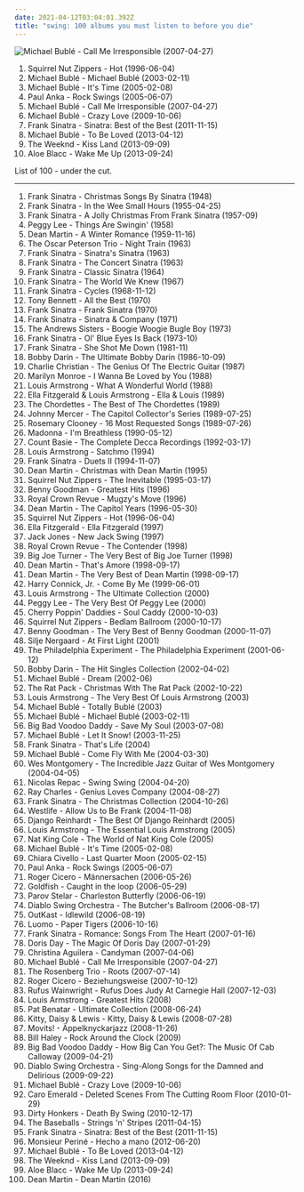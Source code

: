 ```yaml
---
date: 2021-04-12T03:04:01.392Z
title: "swing: 100 albums you must listen to before you die"
---
```

![Michael Bublé - Call Me Irresponsible (2007-04-27)](http://coverartarchive.org/release/e7a8590c-db03-3c39-a509-bd91a1e104d7/4889361026-500.jpg "Michael Bublé - Call Me Irresponsible (2007-04-27)")
<ol class="albums">
<li data-cover="http://coverartarchive.org/release/70fc4df9-1a86-4357-aac7-0694d4248aed/8413711733-500.jpg" data-tags="swing, jazz" role="button">Squirrel Nut Zippers - Hot (1996-06-04)</li>
<li data-cover="http://coverartarchive.org/release/cad9b13c-387b-4ec8-a974-c391b3fff935/3847437318-500.jpg" data-tags="jazz, swing" role="button">Michael Bublé - Michael Bublé (2003-02-11)</li>
<li data-cover="http://coverartarchive.org/release/cb15f5d0-1e03-48bb-b098-06f87e61494d/14300052856-500.jpg" data-tags="jazz" role="button">Michael Bublé - It's Time (2005-02-08)</li>
<li data-cover="https://img.discogs.com/RASg-glnAvDTAFf8pWns_bW2BzM=/fit-in/500x499/filters:strip_icc():format(jpeg):mode_rgb():quality(90)/discogs-images/R-1147083-1288985803.jpeg.jpg" data-tags="swing, covers" role="button">Paul Anka - Rock Swings (2005-06-07)</li>
<li data-cover="http://coverartarchive.org/release/e7a8590c-db03-3c39-a509-bd91a1e104d7/4889361026-500.jpg" data-tags="jazz, swing" role="button">Michael Bublé - Call Me Irresponsible (2007-04-27)</li>
<li data-cover="http://coverartarchive.org/release/6430856a-c1dd-3a18-8733-0c93aec06244/14300032035-500.jpg" data-tags="jazz" role="button">Michael Bublé - Crazy Love (2009-10-06)</li>
<li data-cover="http://coverartarchive.org/release/5c80910d-2033-4ac3-bd56-898e9c3e4267/1340461051-500.jpg" data-tags="jazz, swing, compilation, frank sinatra, capitol records, the lizards lounge" role="button">Frank Sinatra - Sinatra: Best of the Best (2011-11-15)</li>
<li data-cover="http://coverartarchive.org/release/ad584957-841b-43d3-a03c-a5e7b0012c7d/4862063196-500.jpg" data-tags="jazz, swing" role="button">Michael Bublé - To Be Loved (2013-04-12)</li>
<li data-cover="http://coverartarchive.org/release/f43909e0-943f-4afa-98d0-497ed2054e1b/5066822902-500.jpg" data-tags="r&b" role="button">The Weeknd - Kiss Land (2013-09-09)</li>
<li data-cover="https://img.discogs.com/sYd5Lrm4YwtXrHgST3NX0pV2SKI=/fit-in/600x600/filters:strip_icc():format(jpeg):mode_rgb():quality(90)/discogs-images/R-5139742-1385570134-1229.jpeg.jpg" data-tags="folk, funk, blues, swing, stones throw, single, soul revival, rhythm & blues,  soul,  pop, alternative rhythm & blues" role="button">Aloe Blacc - Wake Me Up (2013-09-24)</li>
</ol>
List of 100 - under the cut.
<!-- more -->

_________________

<ol class="albums">
<li data-cover="http://coverartarchive.org/release/6852857f-c2d6-426c-8910-912a9e956da2/3098412625-500.jpg" data-tags="christmas" role="button">
Frank Sinatra - Christmas Songs By Sinatra (1948)
</li>
<li data-cover="http://coverartarchive.org/release/881f621c-618c-48da-80a8-50380996fe15/18485861293-500.jpg" data-tags="jazz, vocal jazz, 50s" role="button">
Frank Sinatra - In the Wee Small Hours (1955-04-25)
</li>
<li data-cover="http://coverartarchive.org/release/b20ae32a-7008-49c7-9e30-a0825bc49e0b/13161146770-500.jpg" data-tags="christmas" role="button">
Frank Sinatra - A Jolly Christmas From Frank Sinatra (1957-09)
</li>
<li data-cover="https://img.discogs.com/_aE2DpRvEFAM9JdkpzJDu_Ncy58=/fit-in/600x578/filters:strip_icc():format(jpeg):mode_rgb():quality(90)/discogs-images/R-9562054-1482808149-7235.jpeg.jpg" data-tags="jazz, swing, 50s" role="button">
Peggy Lee - Things Are Swingin' (1958)
</li>
<li data-cover="http://coverartarchive.org/release/c29389bc-e5e5-42b8-ad85-e17229274967/5963192194-500.jpg" data-tags="christmas" role="button">
Dean Martin - A Winter Romance (1959-11-16)
</li>
<li data-cover="http://coverartarchive.org/release/61ffc81b-5ff8-492e-bec2-1efc8de357c6/14455314213-500.jpg" data-tags="jazz" role="button">
The Oscar Peterson Trio - Night Train (1963)
</li>
<li data-cover="https://img.discogs.com/bMvJmpLTFAYXWeYBGPfDNvFUNQ4=/fit-in/600x600/filters:strip_icc():format(jpeg):mode_rgb():quality(90)/discogs-images/R-3420885-1330120174.jpeg.jpg" data-tags="jazz, blues, lounge, swing" role="button">
Frank Sinatra - Sinatra's Sinatra (1963)
</li>
<li data-cover="http://coverartarchive.org/release/d1916268-6087-4b4f-9002-c7def03528de/6121611015-500.jpg" data-tags="jazz, swing" role="button">
Frank Sinatra - The Concert Sinatra (1963)
</li>
<li data-cover="https://img.discogs.com/bMvJmpLTFAYXWeYBGPfDNvFUNQ4=/fit-in/600x600/filters:strip_icc():format(jpeg):mode_rgb():quality(90)/discogs-images/R-3420885-1330120174.jpeg.jpg" data-tags="jazz, sinatra" role="button">
Frank Sinatra - Classic Sinatra (1964)
</li>
<li data-cover="http://coverartarchive.org/release/b8d67da0-99a2-4a87-b306-b540a8bea87f/6121797141-500.jpg" data-tags="jazz, 60s, easy listening, blues, lounge, swing, classic pop, the lizards lounge" role="button">
Frank Sinatra - The World We Knew (1967)
</li>
<li data-cover="http://coverartarchive.org/release/97d5e57c-dd95-4491-b9fa-7e1b3ecf6707/26302295553-500.jpg" data-tags="jazz, easy listening, blues, lounge, swing, the lizards lounge" role="button">
Frank Sinatra - Cycles (1968-11-12)
</li>
<li data-cover="http://coverartarchive.org/release/e06b7f68-12d8-4b32-8df3-bc0ab6f5b0e6/9375482543-500.jpg" data-tags="jazz, ballades" role="button">
Tony Bennett - All the Best (1970)
</li>
<li data-cover="http://coverartarchive.org/release/eeca98fd-d391-487c-bf54-c962d57ca070/7203873421-500.jpg" data-tags="swing, sinatra" role="button">
Frank Sinatra - Frank Sinatra (1970)
</li>
<li data-cover="http://coverartarchive.org/release/49febac4-9bca-3c76-b0bb-3b74db96b6a8/18049474527-500.jpg" data-tags="jazz, blues, lounge, swing, the lizards lounge" role="button">
Frank Sinatra - Sinatra & Company (1971)
</li>
<li data-cover="https://img.discogs.com/R5pDgJG1ENfpJQe7XMADhd2BpAI=/fit-in/600x600/filters:strip_icc():format(jpeg):mode_rgb():quality(90)/discogs-images/R-3076347-1314585263.jpeg.jpg" data-tags="swing" role="button">
The Andrews Sisters - Boogie Woogie Bugle Boy (1973)
</li>
<li data-cover="https://img.discogs.com/s3x16GsK41wxy2uK0LrVoeA7-ok=/fit-in/600x596/filters:strip_icc():format(jpeg):mode_rgb():quality(90)/discogs-images/R-6872316-1488770804-6852.jpeg.jpg" data-tags="jazz, easy listening, blues, lounge, swing" role="button">
Frank Sinatra - Ol' Blue Eyes Is Back (1973-10)
</li>
<li data-cover="http://coverartarchive.org/release/defaa75b-4ba6-4a9d-8c63-6f71f0fde287/2200791962-500.jpg" data-tags="jazz, blues, lounge, swing" role="button">
Frank Sinatra - She Shot Me Down (1981-11)
</li>
<li data-cover="https://img.discogs.com/xhxL8u62seqjFwGMhQO-IAA9xDU=/fit-in/600x597/filters:strip_icc():format(jpeg):mode_rgb():quality(90)/discogs-images/R-14918229-1584108958-8915.jpeg.jpg" data-tags="jazz, 60s, swing, 50s, weallgetold, bobs fav" role="button">
Bobby Darin - The Ultimate Bobby Darin (1986-10-09)
</li>
<li data-cover="http://coverartarchive.org/release/3d3e4490-d411-4012-9262-5f7cd5e51f5c/1294683947-500.jpg" data-tags="jazz guitar, jazz, swing, charlie christian" role="button">
Charlie Christian - The Genius Of The Electric Guitar (1987)
</li>
<li data-cover="https://img.discogs.com/xhehiJMoFIeBT1xge8soOl1zP6Y=/fit-in/600x600/filters:strip_icc():format(jpeg):mode_rgb():quality(90)/discogs-images/R-8327194-1500752730-3301.jpeg.jpg" data-tags="jazz, swing, m monroe" role="button">
Marilyn Monroe - I Wanna Be Loved by You (1988)
</li>
<li data-cover="http://coverartarchive.org/release/7613c3c2-ed6f-44ab-84ba-3240dbabcb7f/19719747104-500.jpg" data-tags="jazz" role="button">
Louis Armstrong - What A Wonderful World (1988)
</li>
<li data-cover="http://coverartarchive.org/release/cd7ae83b-2bca-4d50-9698-0a74922a8464/22519462677-500.jpg" data-tags="jazz" role="button">
Ella Fitzgerald & Louis Armstrong - Ella & Louis (1989)
</li>
<li data-cover="http://coverartarchive.org/release/14ea0687-1ac4-438b-93a8-5aa85ffe491a/16626686887-500.jpg" data-tags="doo wop" role="button">
The Chordettes - The Best of The Chordettes (1989)
</li>
<li data-cover="http://coverartarchive.org/release/3c7e46e8-99d1-4770-bb95-f85df4cdb0e1/23240929939-500.jpg" data-tags="swing, ballades, vocalistas masculinos" role="button">
Johnny Mercer - The Capitol Collector's Series (1989-07-25)
</li>
<li data-cover="https://via.placeholder.com/450" data-tags="rosemary clooney, good girls" role="button">
Rosemary Clooney - 16 Most Requested Songs (1989-07-26)
</li>
<li data-cover="http://coverartarchive.org/release/df7ea720-4e63-4de8-b6f6-b64a7776098b/15625632616-500.jpg" data-tags="soundtrack, 90s, jazz, pop" role="button">
Madonna - I'm Breathless (1990-05-12)
</li>
<li data-cover="http://coverartarchive.org/release/c6732cba-f132-4796-848e-3eb099efb2c9/11942920722-500.jpg" data-tags="jazz, swing, modernjazz, the guardian list of 1000 albums to hear before you die, hotel jazz" role="button">
Count Basie - The Complete Decca Recordings (1992-03-17)
</li>
<li data-cover="http://coverartarchive.org/release/fe19edd3-aa19-4b2f-b90d-b11d740defb1/7756930079-500.jpg" data-tags="jazz" role="button">
Louis Armstrong - Satchmo (1994)
</li>
<li data-cover="http://coverartarchive.org/release/348d4266-6548-4913-ae0e-3837ec3e42dd/8477863348-500.jpg" data-tags="jazz, swing" role="button">
Frank Sinatra - Duets II (1994-11-07)
</li>
<li data-cover="https://img.discogs.com/nyq6CKw6hY0sp4aOYPAzy0uhaT4=/fit-in/320x320/filters:strip_icc():format(jpeg):mode_rgb():quality(90)/discogs-images/R-6273650-1415381411-7036.jpeg.jpg" data-tags="christmas" role="button">
Dean Martin - Christmas with Dean Martin (1995)
</li>
<li data-cover="http://coverartarchive.org/release/6cde22f9-e946-4e96-beb0-40817ee65a06/5090261425-500.jpg" data-tags="jazz" role="button">
Squirrel Nut Zippers - The Inevitable (1995-03-17)
</li>
<li data-cover="http://coverartarchive.org/release/5717ca02-14a2-47a5-82be-c91aafe8fa21/5483818136-500.jpg" data-tags="jazz, swing" role="button">
Benny Goodman - Greatest Hits (1996)
</li>
<li data-cover="http://coverartarchive.org/release/59c6c27b-041b-40b5-a504-dda5f9454d74/7696266373-500.jpg" data-tags="swing" role="button">
Royal Crown Revue - Mugzy's Move (1996)
</li>
<li data-cover="http://coverartarchive.org/release/eec20a0b-20bb-4dff-941a-807710231119/9407385481-500.jpg" data-tags="swing, merkliste" role="button">
Dean Martin - The Capitol Years (1996-05-30)
</li>
<li data-cover="http://coverartarchive.org/release/70fc4df9-1a86-4357-aac7-0694d4248aed/8413711733-500.jpg" data-tags="swing, jazz" role="button">
Squirrel Nut Zippers - Hot (1996-06-04)
</li>
<li data-cover="https://via.placeholder.com/450" data-tags="jazz, female vocalists" role="button">
Ella Fitzgerald - Ella Fitzgerald (1997)
</li>
<li data-cover="http://coverartarchive.org/release/87a290cd-dafc-4735-89e0-cf261472a78a/19856128197-500.jpg" data-tags="swing" role="button">
Jack Jones - New Jack Swing (1997)
</li>
<li data-cover="http://coverartarchive.org/release/b94f84b7-2dec-4de8-a67c-bf1f50ac92b2/21725662204-500.jpg" data-tags="swing" role="button">
Royal Crown Revue - The Contender (1998)
</li>
<li data-cover="https://img.discogs.com/wgzwj4kjn9DXb__0ezXlg9S38HE=/fit-in/600x600/filters:strip_icc():format(jpeg):mode_rgb():quality(90)/discogs-images/R-9880904-1487871635-6777.jpeg.jpg" data-tags="blues, swing, jazz-blues" role="button">
Big Joe Turner - The Very Best of Big Joe Turner (1998)
</li>
<li data-cover="https://img.discogs.com/8IVyiYTc8HAKo-ip6awpjg1zk68=/fit-in/600x596/filters:strip_icc():format(jpeg):mode_rgb():quality(90)/discogs-images/R-9315924-1478458143-7728.jpeg.jpg" data-tags="romantic, swing" role="button">
Dean Martin - That's Amore (1998-09-17)
</li>
<li data-cover="https://img.discogs.com/RYGJjW5aog_holMW4SBruATzOMc=/fit-in/600x581/filters:strip_icc():format(jpeg):mode_rgb():quality(90)/discogs-images/R-10060842-1490945249-2173.jpeg.jpg" data-tags="dean martin" role="button">
Dean Martin - The Very Best of Dean Martin (1998-09-17)
</li>
<li data-cover="https://img.discogs.com/_L2QY4tS_hwFjRS8mVxSJGTngi0=/fit-in/600x520/filters:strip_icc():format(jpeg):mode_rgb():quality(90)/discogs-images/R-5509451-1419137610-9522.jpeg.jpg" data-tags="jazz" role="button">
Harry Connick, Jr. - Come By Me (1999-06-01)
</li>
<li data-cover="http://coverartarchive.org/release/e9796589-5a7b-4ffb-8210-83f1bbb4dcb2/6144898009-500.jpg" data-tags="jazz, louis armstrong" role="button">
Louis Armstrong - The Ultimate Collection (2000)
</li>
<li data-cover="https://img.discogs.com/wWSEENWENpeL6zERdJ1he3R_nNs=/fit-in/600x606/filters:strip_icc():format(jpeg):mode_rgb():quality(90)/discogs-images/R-8008150-1453391264-3814.jpeg.jpg" data-tags="jazz, swing" role="button">
Peggy Lee - The Very Best Of Peggy Lee (2000)
</li>
<li data-cover="http://coverartarchive.org/release/aeb2626a-8964-42a3-aab2-8997a0533781/6856347469-500.jpg" data-tags="swing" role="button">
Cherry Poppin' Daddies - Soul Caddy (2000-10-03)
</li>
<li data-cover="http://coverartarchive.org/release/6f1196ee-0401-4725-bae2-0b20e0c2d470/14429909352-500.jpg" data-tags="neo-swing" role="button">
Squirrel Nut Zippers - Bedlam Ballroom (2000-10-17)
</li>
<li data-cover="https://img.discogs.com/PVgBMBQmRGHF-26Pc_wHvZh8BLk=/fit-in/526x519/filters:strip_icc():format(jpeg):mode_rgb():quality(90)/discogs-images/R-5977075-1418680623-5558.jpeg.jpg" data-tags="swing" role="button">
Benny Goodman - The Very Best of Benny Goodman (2000-11-07)
</li>
<li data-cover="http://coverartarchive.org/release/419228fc-d6a4-4b24-b6bb-9315d0727abd/6436913950-500.jpg" data-tags="female vocalists, female jazz vocalists, jazz" role="button">
Silje Nergaard - At First Light (2001)
</li>
<li data-cover="http://coverartarchive.org/release/ac2cc0b6-6c9e-46f8-a645-ff7bf428cabd/8035105659-500.jpg" data-tags="jazz, check me out, ropeadope" role="button">
The Philadelphia Experiment - The Philadelphia Experiment (2001-06-12)
</li>
<li data-cover="http://coverartarchive.org/release/be4fbc7c-c37c-390f-adbd-af7d62be7386/7079984404-500.jpg" data-tags="bobby darin" role="button">
Bobby Darin - The Hit Singles Collection (2002-04-02)
</li>
<li data-cover="http://coverartarchive.org/release/05ef2a05-9860-48df-8dbc-a804f9bbd37e/2705026138-500.jpg" data-tags="jazz, pop, indie pop, piano, traditional pop, vocal jazz, romantic, swing, 00s, michael buble" role="button">
Michael Bublé - Dream (2002-06)
</li>
<li data-cover="http://coverartarchive.org/release/4aa42a2b-846a-3b54-8fc4-2a3d5ef4545b/15328211502-500.jpg" data-tags="swing" role="button">
The Rat Pack - Christmas With The Rat Pack (2002-10-22)
</li>
<li data-cover="http://coverartarchive.org/release/eabaa9bd-9d49-4b84-aff4-c1f626f2f534/4803830505-500.jpg" data-tags="jazz" role="button">
Louis Armstrong - The Very Best Of Louis Armstrong (2003)
</li>
<li data-cover="http://coverartarchive.org/release/bfef906d-e3e9-4ce2-93e6-1c337a2e05c6/5798506306-500.jpg" data-tags="easy listening, traditional pop, vocal jazz, swing, michael buble, album collection" role="button">
Michael Bublé - Totally Bublé (2003)
</li>
<li data-cover="http://coverartarchive.org/release/cad9b13c-387b-4ec8-a974-c391b3fff935/3847437318-500.jpg" data-tags="jazz, swing" role="button">
Michael Bublé - Michael Bublé (2003-02-11)
</li>
<li data-cover="https://img.discogs.com/0nV40auWyvl0kvBJsu_lBK8NcJU=/fit-in/600x594/filters:strip_icc():format(jpeg):mode_rgb():quality(90)/discogs-images/R-3886878-1348106152-2113.jpeg.jpg" data-tags="swing" role="button">
Big Bad Voodoo Daddy - Save My Soul (2003-07-08)
</li>
<li data-cover="http://coverartarchive.org/release/aa3fd02f-c99b-42e2-8137-1e96de44b0ac/15183404114-500.jpg" data-tags="jazz, christmas" role="button">
Michael Bublé - Let It Snow! (2003-11-25)
</li>
<li data-cover="https://img.discogs.com/rN6G7sSyAfSsmDfas8_zsOY9YpY=/fit-in/600x600/filters:strip_icc():format(jpeg):mode_rgb():quality(90)/discogs-images/R-3490519-1420332756-6145.jpeg.jpg" data-tags="vocal jazz, traditional pop music" role="button">
Frank Sinatra - That's Life (2004)
</li>
<li data-cover="http://coverartarchive.org/release/207372c6-3348-4245-a8c7-f0900a005996/4358723661-500.jpg" data-tags="jazz" role="button">
Michael Bublé - Come Fly With Me (2004-03-30)
</li>
<li data-cover="https://img.discogs.com/zIXSjbx4R_VyAo8P2brTk9k5SM4=/fit-in/600x609/filters:strip_icc():format(jpeg):mode_rgb():quality(90)/discogs-images/R-5917260-1406280944-8395.jpeg.jpg" data-tags="jazz" role="button">
Wes Montgomery - The Incredible Jazz Guitar of Wes Montgomery (2004-04-05)
</li>
<li data-cover="http://coverartarchive.org/release/bcfc4b51-78a0-4d14-98bf-4e1a3a2fbc11/1130736048-500.jpg" data-tags="brisk sound" role="button">
Nicolas Repac - Swing Swing (2004-04-20)
</li>
<li data-cover="http://coverartarchive.org/release/6ea6d063-de17-3423-80f1-ed21563c47b2/22164226793-500.jpg" data-tags="soul, blues, jazz" role="button">
Ray Charles - Genius Loves Company (2004-08-27)
</li>
<li data-cover="http://coverartarchive.org/release/5cdfdd57-92e2-4cc4-8f92-b83034034d3b/24046770429-500.jpg" data-tags="christmas, frank sinatra" role="button">
Frank Sinatra - The Christmas Collection (2004-10-26)
</li>
<li data-cover="http://coverartarchive.org/release/03a21c23-c743-4897-906e-457bfbe6144e/11516439460-500.jpg" data-tags="pop" role="button">
Westlife - Allow Us to Be Frank (2004-11-08)
</li>
<li data-cover="https://via.placeholder.com/450" data-tags="jazz, jazz guitar" role="button">
Django Reinhardt - The Best Of Django Reinhardt (2005)
</li>
<li data-cover="http://coverartarchive.org/release/ceeb487f-2b66-42ef-9c7a-8a47048a7ad8/8709363176-500.jpg" data-tags="jazz" role="button">
Louis Armstrong - The Essential Louis Armstrong (2005)
</li>
<li data-cover="https://via.placeholder.com/450" data-tags="oldies, jazz" role="button">
Nat King Cole - The World of Nat King Cole (2005)
</li>
<li data-cover="http://coverartarchive.org/release/cb15f5d0-1e03-48bb-b098-06f87e61494d/14300052856-500.jpg" data-tags="jazz" role="button">
Michael Bublé - It's Time (2005-02-08)
</li>
<li data-cover="http://coverartarchive.org/release/c6b02e4f-6081-486a-a47d-b2e58a1821e6/9545106519-500.jpg" data-tags="jazz, latin, swing, female vocals" role="button">
Chiara Civello - Last Quarter Moon (2005-02-15)
</li>
<li data-cover="https://img.discogs.com/RASg-glnAvDTAFf8pWns_bW2BzM=/fit-in/500x499/filters:strip_icc():format(jpeg):mode_rgb():quality(90)/discogs-images/R-1147083-1288985803.jpeg.jpg" data-tags="swing, covers" role="button">
Paul Anka - Rock Swings (2005-06-07)
</li>
<li data-cover="http://coverartarchive.org/release/1419feb3-17af-4bb7-b8e2-a7233db9a1ae/28199497322-500.jpg" data-tags="swing, jazz, deutsch" role="button">
Roger Cicero - Männersachen (2006-05-26)
</li>
<li data-cover="https://via.placeholder.com/450" data-tags="afrobeat" role="button">
Goldfish - Caught in the loop (2006-05-29)
</li>
<li data-cover="http://coverartarchive.org/release/73087c49-5262-4476-9717-7e4b14a9c2f3/6113407893-500.jpg" data-tags="my vinyl" role="button">
Parov Stelar - Charleston Butterfly (2006-06-19)
</li>
<li data-cover="http://coverartarchive.org/release/35b41b77-c4f8-3c1f-8041-901565f9f45d/1111418808-500.jpg" data-tags="avant-garde metal, symphonic metal, progressive metal" role="button">
Diablo Swing Orchestra - The Butcher's Ballroom (2006-08-17)
</li>
<li data-cover="http://coverartarchive.org/release/3a589980-607d-466e-b17d-41778d5effc5/2693377789-500.jpg" data-tags="hip-hop" role="button">
OutKast - Idlewild (2006-08-19)
</li>
<li data-cover="http://coverartarchive.org/release/5b42c5ee-0f07-459e-8d2d-ecb27dbb4226/23902135615-500.jpg" data-tags="creamfields andalucia 08" role="button">
Luomo - Paper Tigers (2006-10-16)
</li>
<li data-cover="http://coverartarchive.org/release/1943c7b2-e79e-408b-85c3-3db8aed49d92/6125769126-500.jpg" data-tags="jazz, romantic, swing, golden oldies, mastersinger, vocalistas masculinos" role="button">
Frank Sinatra - Romance: Songs From The Heart (2007-01-16)
</li>
<li data-cover="http://coverartarchive.org/release/a652942f-a9a0-4be6-82ba-0cbc6942bedd/19639004981-500.jpg" data-tags="swing, day, female vocalist, doris day" role="button">
Doris Day - The Magic Of Doris Day (2007-01-29)
</li>
<li data-cover="http://coverartarchive.org/release/f9a10d38-dc80-4cd3-afe0-4a5195001eb9/14961814959-500.jpg" data-tags="dance, swing" role="button">
Christina Aguilera - Candyman (2007-04-06)
</li>
<li data-cover="http://coverartarchive.org/release/e7a8590c-db03-3c39-a509-bd91a1e104d7/4889361026-500.jpg" data-tags="jazz, swing" role="button">
Michael Bublé - Call Me Irresponsible (2007-04-27)
</li>
<li data-cover="https://img.discogs.com/-VmEHFZ6k-YYJ8j532vkUAvFnMA=/fit-in/600x450/filters:strip_icc():format(jpeg):mode_rgb():quality(90)/discogs-images/R-8755029-1468068815-4327.jpeg.jpg" data-tags="jazz, swing, gypsy jazz, t r trio" role="button">
The Rosenberg Trio - Roots (2007-07-14)
</li>
<li data-cover="http://coverartarchive.org/release/9c050b7a-088a-4507-b228-2022438090d0/8740096796-500.jpg" data-tags="swing, deutsch" role="button">
Roger Cicero - Beziehungsweise (2007-10-12)
</li>
<li data-cover="https://img.discogs.com/46gxawD_XtUTW7fDHJx_-7zX7Xo=/fit-in/600x586/filters:strip_icc():format(jpeg):mode_rgb():quality(90)/discogs-images/R-2614958-1376148237-3979.jpeg.jpg" data-tags="jazz" role="button">
Rufus Wainwright - Rufus Does Judy At Carnegie Hall (2007-12-03)
</li>
<li data-cover="http://coverartarchive.org/release/9d7d6b80-d802-41f0-bc81-2127a5a1603a/3089784007-500.jpg" data-tags="jazz" role="button">
Louis Armstrong - Greatest Hits (2008)
</li>
<li data-cover="http://coverartarchive.org/release/2edff718-5727-4b02-bb1c-62f7619d455a/11482263885-500.jpg" data-tags="80s" role="button">
Pat Benatar - Ultimate Collection (2008-06-24)
</li>
<li data-cover="http://coverartarchive.org/release/6972e801-09c8-4e16-a3ee-6084f6add45f/25924070770-500.jpg" data-tags="rockabilly" role="button">
Kitty, Daisy & Lewis - Kitty, Daisy & Lewis (2008-07-28)
</li>
<li data-cover="http://coverartarchive.org/release/0af017d6-f48f-44d4-9b55-80efd03b58a6/17604249293-500.jpg" data-tags="hip-hop, jazz, swing" role="button">
Movits! - Äppelknyckarjazz (2008-11-26)
</li>
<li data-cover="http://coverartarchive.org/release/4c14b2ee-72a0-4e39-af4a-d5bad7de4bb8/28054857149-500.jpg" data-tags="bill haley" role="button">
Bill Haley - Rock Around the Clock (2009)
</li>
<li data-cover="http://coverartarchive.org/release/2554570c-3c6b-40d2-b81b-23e620ed7a8a/9686295572-500.jpg" data-tags="swing, neo-swing, retro swing, b b v daddy" role="button">
Big Bad Voodoo Daddy - How Big Can You Get?: The Music Of Cab Calloway (2009-04-21)
</li>
<li data-cover="http://coverartarchive.org/release/7c09249a-90db-3a24-a8d2-d01edd0d67de/18021944716-500.jpg" data-tags="progressive metal, avant-garde metal, metal, symphonic metal" role="button">
Diablo Swing Orchestra - Sing-Along Songs for the Damned and Delirious (2009-09-22)
</li>
<li data-cover="http://coverartarchive.org/release/6430856a-c1dd-3a18-8733-0c93aec06244/14300032035-500.jpg" data-tags="jazz" role="button">
Michael Bublé - Crazy Love (2009-10-06)
</li>
<li data-cover="https://img.discogs.com/qesFKBWvnZv7tZY4VD_KHXzG-Kk=/fit-in/596x534/filters:strip_icc():format(jpeg):mode_rgb():quality(90)/discogs-images/R-2128172-1358124793-6177.jpeg.jpg" data-tags="jazz" role="button">
Caro Emerald - Deleted Scenes From The Cutting Room Floor (2010-01-29)
</li>
<li data-cover="http://coverartarchive.org/release/244ff481-b6c9-40ef-b894-b204e867cfb6/9458928150-500.jpg" data-tags="swing, electro swing" role="button">
Dirty Honkers - Death By Swing (2010-12-17)
</li>
<li data-cover="http://coverartarchive.org/release/82dea955-304e-4289-8127-b097a2f31196/27965871446-500.jpg" data-tags="rockabilly, rock" role="button">
The Baseballs - Strings 'n' Stripes (2011-04-15)
</li>
<li data-cover="http://coverartarchive.org/release/5c80910d-2033-4ac3-bd56-898e9c3e4267/1340461051-500.jpg" data-tags="jazz, swing, compilation, frank sinatra, capitol records, the lizards lounge" role="button">
Frank Sinatra - Sinatra: Best of the Best (2011-11-15)
</li>
<li data-cover="http://coverartarchive.org/release/275bf4c6-2a06-426f-9675-bb870a89fb1f/15838477021-500.jpg" data-tags="female vocalists, swing, colombia, stuff to check out, por conseguir" role="button">
Monsieur Periné - Hecho a mano (2012-06-20)
</li>
<li data-cover="http://coverartarchive.org/release/ad584957-841b-43d3-a03c-a5e7b0012c7d/4862063196-500.jpg" data-tags="jazz, swing" role="button">
Michael Bublé - To Be Loved (2013-04-12)
</li>
<li data-cover="http://coverartarchive.org/release/f43909e0-943f-4afa-98d0-497ed2054e1b/5066822902-500.jpg" data-tags="r&b" role="button">
The Weeknd - Kiss Land (2013-09-09)
</li>
<li data-cover="https://img.discogs.com/sYd5Lrm4YwtXrHgST3NX0pV2SKI=/fit-in/600x600/filters:strip_icc():format(jpeg):mode_rgb():quality(90)/discogs-images/R-5139742-1385570134-1229.jpeg.jpg" data-tags="folk, funk, blues, swing, stones throw, single, soul revival, rhythm & blues,  soul,  pop, alternative rhythm & blues" role="button">
Aloe Blacc - Wake Me Up (2013-09-24)
</li>
<li data-cover="https://img.discogs.com/bRwPhnE4Kz4moyPPvpRMWc4Gd4E=/fit-in/600x570/filters:strip_icc():format(jpeg):mode_rgb():quality(90)/discogs-images/R-9403227-1479941476-4615.jpeg.jpg" data-tags="easy listening, swing, crooners" role="button">
Dean Martin - Dean Martin (2016)
</li>
</ol>